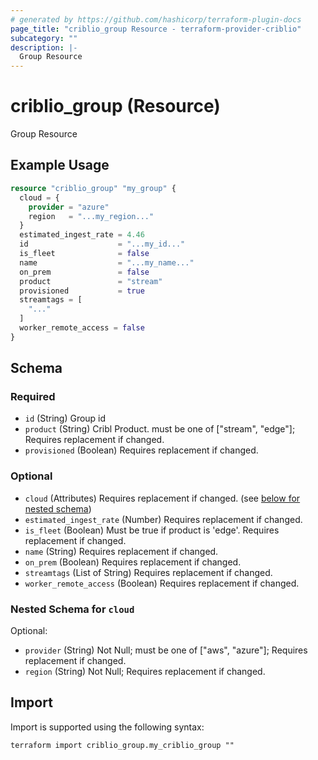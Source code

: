 ```yaml
---
# generated by https://github.com/hashicorp/terraform-plugin-docs
page_title: "criblio_group Resource - terraform-provider-criblio"
subcategory: ""
description: |-
  Group Resource
---
```


# criblio_group (Resource)

Group Resource

## Example Usage

```terraform
resource "criblio_group" "my_group" {
  cloud = {
    provider = "azure"
    region   = "...my_region..."
  }
  estimated_ingest_rate = 4.46
  id                    = "...my_id..."
  is_fleet              = false
  name                  = "...my_name..."
  on_prem               = false
  product               = "stream"
  provisioned           = true
  streamtags = [
    "..."
  ]
  worker_remote_access = false
}
```

<!-- schema generated by tfplugindocs -->
## Schema

### Required

- `id` (String) Group id
- `product` (String) Cribl Product. must be one of ["stream", "edge"]; Requires replacement if changed.
- `provisioned` (Boolean) Requires replacement if changed.

### Optional

- `cloud` (Attributes) Requires replacement if changed. (see [below for nested schema](#nestedatt--cloud))
- `estimated_ingest_rate` (Number) Requires replacement if changed.
- `is_fleet` (Boolean) Must be true if product is 'edge'. Requires replacement if changed.
- `name` (String) Requires replacement if changed.
- `on_prem` (Boolean) Requires replacement if changed.
- `streamtags` (List of String) Requires replacement if changed.
- `worker_remote_access` (Boolean) Requires replacement if changed.

<a id="nestedatt--cloud"></a>
### Nested Schema for `cloud`

Optional:

- `provider` (String) Not Null; must be one of ["aws", "azure"]; Requires replacement if changed.
- `region` (String) Not Null; Requires replacement if changed.

## Import

Import is supported using the following syntax:

```shell
terraform import criblio_group.my_criblio_group ""
```
